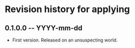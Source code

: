 # Revision history for applying

## 0.1.0.0 -- YYYY-mm-dd

* First version. Released on an unsuspecting world.
